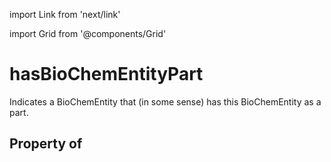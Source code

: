 import Link from 'next/link'
  
import Grid from '@components/Grid'

# hasBioChemEntityPart

Indicates a BioChemEntity that (in some sense) has this BioChemEntity as a part.

## Property of



